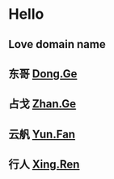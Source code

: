 # Hello 
## Love domain name 
## 东哥 [Dong.Ge](https://dong.ge)
## 占戈 [Zhan.Ge](https://zhan.ge)
## 云舤 [Yun.Fan](https://yun.fan)
## 行人 [Xing.Ren](https://xing.ren)
